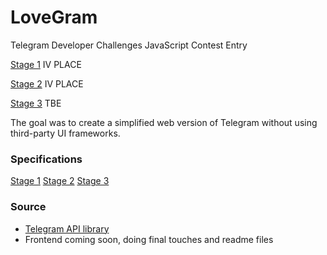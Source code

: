 # LoveGram

Telegram Developer Challenges JavaScript Contest Entry

[Stage 1](https://entry1088-jsround1.usercontent.dev/) IV PLACE

[Stage 2](https://entry1289-jsround2.usercontent.dev/) IV PLACE

[Stage 3](https://entry1413-jsround3.usercontent.dev/) TBE

The goal was to create a simplified web version of Telegram without using third-party UI frameworks.

### Specifications

[Stage 1](https://t.me/contest/118)
[Stage 2](https://t.me/contest/152)
[Stage 3](https://t.me/contest/177)

### Source

- [Telegram API library](https://github.com/jeka-kiselyov/teleweb)
- Frontend coming soon, doing final touches and readme files
